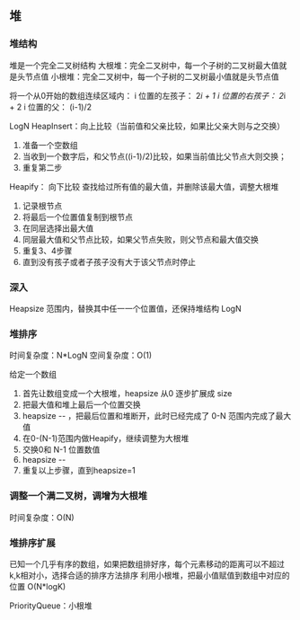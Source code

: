 ## 堆

### 堆结构
堆是一个完全二叉树结构
大根堆：完全二叉树中，每一个子树的二叉树最大值就是头节点值
小根堆：完全二叉树中，每一个子树的二叉树最小值就是头节点值

将一个从0开始的数组连续区域内：
i 位置的左孩子： 2*i + 1
i 位置的右孩子： 2*i + 2
i 位置的父： (i-1)/2


LogN
HeapInsert：向上比较（当前值和父亲比较，如果比父亲大则与之交换）
1. 准备一个空数组
2. 当收到一个数字后，和父节点((i-1)/2)比较，如果当前值比父节点大则交换；
3. 重复第二步


Heapify： 向下比较
查找给过所有值的最大值，并删除该最大值，调整大根堆
1. 记录根节点
2. 将最后一个位置值复制到根节点
3. 在同层选择出最大值
4. 同层最大值和父节点比较，如果父节点失败，则父节点和最大值交换
5. 重复3、4步骤
6. 直到没有孩子或者子孩子没有大于该父节点时停止

 ### 深入
Heapsize 范围内，替换其中任一一个位置值，还保持堆结构
LogN 

### 堆排序
时间复杂度：N*LogN
空间复杂度：O(1)

给定一个数组
1. 首先让数组变成一个大根堆，heapsize 从0 逐步扩展成 size
2. 把最大值和堆上最后一个位置交换
3. heapsize -- ，把最后位置和堆断开，此时已经完成了 0-N 范围内完成了最大值
4. 在0-(N-1)范围内做Heapify，继续调整为大根堆
5. 交换0和 N-1 位置数值
6. heapsize --
7. 重复以上步骤，直到heapsize=1


### 调整一个满二叉树，调增为大根堆
时间复杂度：O(N)

### 堆排序扩展
已知一个几乎有序的数组，如果把数组排好序，每个元素移动的距离可以不超过k,k相对小，选择合适的排序方法排序
利用小根堆，把最小值赋值到数组中对应的位置
O(N*logK)

PriorityQueue：小根堆





















